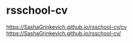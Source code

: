 # rsschool-cv
https://SashaGrinkevich.github.io/rsschool-cv/cv
https://SashaGrinkevich.github.io/rsschool-cv/
